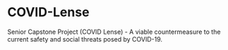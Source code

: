 # COVID-Lense
Senior Capstone Project (COVID Lense) - A viable countermeasure to the current safety and social threats posed by COVID-19. 
